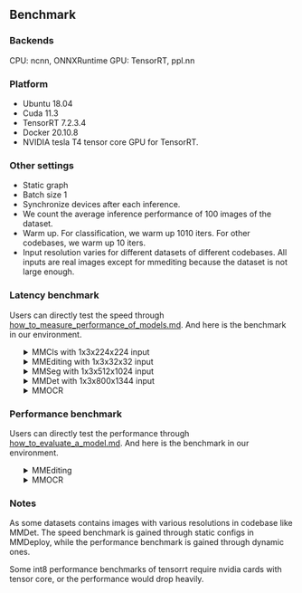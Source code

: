 ## Benchmark

### Backends
CPU: ncnn, ONNXRuntime
GPU: TensorRT, ppl.nn

### Platform
- Ubuntu 18.04
- Cuda 11.3
- TensorRT 7.2.3.4
- Docker 20.10.8
- NVIDIA tesla T4 tensor core GPU for TensorRT.

### Other settings
- Static graph
- Batch size 1
- Synchronize devices after each inference.
- We count the average inference performance of 100 images of the dataset.
- Warm up. For classification, we warm up 1010 iters. For other codebases, we warm up 10 iters.
- Input resolution varies for different datasets of different codebases. All inputs are real images except for mmediting because the dataset is not large enough.

### Latency benchmark
Users can directly test the speed through [how_to_measure_performance_of_models.md](docs/tutorials/how_to_measure_performance_of_models.md). And here is the benchmark in our environment.
<details>
<summary style="margin-left: 25px;">MMCls with 1x3x224x224 input</summary>
<div style="margin-left: 25px;">

<table class="tg">
<thead>
  <tr>
    <th class="tg-c3ow" colspan="2"></th>
    <th class="tg-c3ow" colspan="6"><span style="font-weight:400;font-style:normal">TensorRT</span></th>
    <th class="tg-0pky"></th>
  </tr>
</thead>
<tbody>
  <tr>
    <td class="tg-9wq8" rowspan="2">Model</td>
    <td class="tg-9wq8" rowspan="2">Input</td>
    <td class="tg-c3ow" colspan="2">fp32</td>
    <td class="tg-c3ow" colspan="2"><span style="font-weight:400;font-style:normal">fp16</span></td>
    <td class="tg-c3ow" colspan="2">in8</td>
    <td class="tg-lboi" rowspan="2">model config file</td>
  </tr>
  <tr>
    <td class="tg-c3ow">latency (ms)</td>
    <td class="tg-c3ow">FPS</td>
    <td class="tg-c3ow">latency (ms)</td>
    <td class="tg-c3ow">FPS</td>
    <td class="tg-c3ow">latency (ms)</td>
    <td class="tg-c3ow">FPS</td>
  </tr>
  <tr>
    <td class="tg-c3ow">ResNet</td>
    <td class="tg-c3ow">1x3x224x224</td>
    <td class="tg-c3ow">2.97</td>
    <td class="tg-c3ow"><span style="font-weight:400;font-style:normal">336.90</span></td>
    <td class="tg-c3ow">1.26</td>
    <td class="tg-c3ow">791.89</td>
    <td class="tg-c3ow">1.21</td>
    <td class="tg-c3ow">829.66</td>
    <td class="tg-0pky">$MMCLS_DIR/configs/resnet/resnet50_b32x8_imagenet.py</td>
  </tr>
  <tr>
    <td class="tg-c3ow">ResNeXt</td>
    <td class="tg-c3ow">1x3x224x224</td>
    <td class="tg-c3ow">4.31</td>
    <td class="tg-c3ow">231.93</td>
    <td class="tg-c3ow">1.42</td>
    <td class="tg-c3ow">703.42</td>
    <td class="tg-c3ow">1.37</td>
    <td class="tg-c3ow">727.42</td>
    <td class="tg-0pky">$MMCLS_DIR/configs/resnext/resnext50_32x4d_b32x8_imagenet.py</td>
  </tr>
  <tr>
    <td class="tg-c3ow">SE-ResNet</td>
    <td class="tg-c3ow">1x3x224x224</td>
    <td class="tg-c3ow">3.41</td>
    <td class="tg-c3ow">293.64</td>
    <td class="tg-c3ow">1.66</td>
    <td class="tg-c3ow">600.73</td>
    <td class="tg-c3ow">1.51</td>
    <td class="tg-c3ow">662.90</td>
    <td class="tg-0pky">$MMCLS_DIR/configs/seresnet/seresnet50_b32x8_imagenet.py</td>
  </tr>
  <tr>
    <td class="tg-c3ow">ShuffleNetV2</td>
    <td class="tg-c3ow">1x3x224x224</td>
    <td class="tg-c3ow">1.37</td>
    <td class="tg-c3ow">727.94</td>
    <td class="tg-c3ow">1.19</td>
    <td class="tg-c3ow">841.36</td>
    <td class="tg-c3ow">1.13</td>
    <td class="tg-c3ow">883.47</td>
    <td class="tg-0pky">$MMCLS_DIR/configs/shufflenet_v2/shufflenet_v2_1x_b64x16_linearlr_bn_nowd_imagenet.py</td>
  </tr>
</tbody>
</table>
</div>
</details>

<details>
<summary style="margin-left: 25px;">MMEditing with 1x3x32x32 input</summary>
<div style="margin-left: 25px;">
<table class="tg">
<thead>
  <tr>
    <th class="tg-c3ow" colspan="2"></th>
    <th class="tg-c3ow" colspan="6"><span style="font-weight:400;font-style:normal">TensorRT</span></th>
    <th class="tg-lboi"></th>
  </tr>
</thead>
<tbody>
  <tr>
    <td class="tg-9wq8" rowspan="2">Model</td>
    <td class="tg-nrix" rowspan="2">Input</td>
    <td class="tg-c3ow" colspan="2">fp32</td>
    <td class="tg-c3ow" colspan="2"><span style="font-weight:400;font-style:normal">fp16</span></td>
    <td class="tg-c3ow" colspan="2">in8</td>
    <td class="tg-lboi" rowspan="2"><span style="font-weight:400;font-style:normal">model config file</span></td>
  </tr>
  <tr>
    <td class="tg-c3ow">latency (ms)</td>
    <td class="tg-c3ow">FPS</td>
    <td class="tg-c3ow">latency (ms)</td>
    <td class="tg-c3ow">FPS</td>
    <td class="tg-c3ow">latency (ms)</td>
    <td class="tg-c3ow">FPS</td>
  </tr>
  <tr>
    <td class="tg-c3ow">ESRGAN</td>
    <td class="tg-baqh">1x3x32x32</td>
    <td class="tg-c3ow">12.64</td>
    <td class="tg-c3ow">79.14</td>
    <td class="tg-c3ow">12.42</td>
    <td class="tg-c3ow">80.50</td>
    <td class="tg-c3ow">12.45</td>
    <td class="tg-c3ow">80.35</td>
    <td class="tg-0pky">$MMEDIT_DIR/configs/restorers/esrgan/esrgan_psnr_x4c64b23g32_g1_1000k_div2k.py</td>
  </tr>
  <tr>
    <td class="tg-c3ow">SRCNN</td>
    <td class="tg-baqh">1x3x32x32</td>
    <td class="tg-c3ow">0.70</td>
    <td class="tg-c3ow">1436.47</td>
    <td class="tg-c3ow">0.35</td>
    <td class="tg-c3ow">2836.62</td>
    <td class="tg-c3ow">0.26</td>
    <td class="tg-c3ow">3850.45</td>
    <td class="tg-0pky">$MMEDIT_DIR/configs/restorers/srcnn/srcnn_x4k915_g1_1000k_div2k.py</td>
  </tr>
</tbody>
</table>
</div>
</details>

<details>
<summary style="margin-left: 25px;">MMSeg with 1x3x512x1024 input</summary>
<div style="margin-left: 25px;">
<table class="tg">
<thead>
  <tr>
    <th class="tg-c3ow" colspan="2"></th>
    <th class="tg-c3ow" colspan="6"><span style="font-weight:400;font-style:normal">TensorRT</span></th>
    <th class="tg-0pky"></th>
  </tr>
</thead>
<tbody>
  <tr>
    <td class="tg-9wq8" rowspan="2">Model</td>
    <td class="tg-9wq8" rowspan="2">Input</td>
    <td class="tg-c3ow" colspan="2">fp32</td>
    <td class="tg-c3ow" colspan="2"><span style="font-weight:400;font-style:normal">fp16</span></td>
    <td class="tg-c3ow" colspan="2">in8</td>
    <td class="tg-lboi" rowspan="2">model config file</td>
  </tr>
  <tr>
    <td class="tg-c3ow">latency (ms)</td>
    <td class="tg-c3ow">FPS</td>
    <td class="tg-c3ow">latency (ms)</td>
    <td class="tg-c3ow">FPS</td>
    <td class="tg-c3ow">latency (ms)</td>
    <td class="tg-c3ow">FPS</td>
  </tr>
  <tr>
    <td class="tg-c3ow">FCN</td>
    <td class="tg-c3ow">1x3x512x1024</td>
    <td class="tg-c3ow">128.42</td>
    <td class="tg-c3ow">7.79</td>
    <td class="tg-c3ow">23.97</td>
    <td class="tg-c3ow">41.72</td>
    <td class="tg-c3ow">18.13</td>
    <td class="tg-c3ow">55.15</td>
    <td class="tg-0pky">$MMSEG_DIR/configs/fcn/fcn_r50-d8_512x1024_40k_cityscapes.py</td>
  </tr>
  <tr>
    <td class="tg-c3ow">PSPNet</td>
    <td class="tg-c3ow">1x3x512x1024</td>
    <td class="tg-c3ow">119.77</td>
    <td class="tg-c3ow">8.35</td>
    <td class="tg-c3ow">24.10</td>
    <td class="tg-c3ow">41.49</td>
    <td class="tg-c3ow">16.33</td>
    <td class="tg-c3ow">61.23</td>
    <td class="tg-0pky">$MMSEG_DIR/configs/pspnet/pspnet_r50-d8_512x1024_80k_cityscapes.py</td>
  </tr>
  <tr>
    <td class="tg-c3ow">DeepLabV3</td>
    <td class="tg-c3ow">1x3x512x1024</td>
    <td class="tg-c3ow">226.75</td>
    <td class="tg-c3ow">4.41</td>
    <td class="tg-c3ow">31.80</td>
    <td class="tg-c3ow">31.45</td>
    <td class="tg-c3ow">19.85</td>
    <td class="tg-c3ow">50.38</td>
    <td class="tg-0pky">$MMSEG_DIR/configs/deeplabv3/deeplabv3_r50-d8_512x1024_80k_cityscapes.py</td>
  </tr>
  <tr>
    <td class="tg-c3ow">DeepLabV3+</td>
    <td class="tg-c3ow">1x3x512x1024</td>
    <td class="tg-c3ow">151.25</td>
    <td class="tg-c3ow">6.61</td>
    <td class="tg-c3ow">47.03</td>
    <td class="tg-c3ow">21.26</td>
    <td class="tg-c3ow">50.38</td>
    <td class="tg-c3ow">26.67</td>
    <td class="tg-0pky">$MMSEG_DIR/configs/deeplabv3plus/deeplabv3plus_r50-d8_512x1024_80k_cityscapes.py</td>
  </tr>
</tbody>
</table>
</div>
</details>

<details>
<summary style="margin-left: 25px;">MMDet with 1x3x800x1344 input</summary>
<div style="margin-left: 25px;">
<table class="tg">
<thead>
  <tr>
    <th class="tg-c3ow" colspan="2"></th>
    <th class="tg-c3ow" colspan="6"><span style="font-weight:400;font-style:normal">TensorRT</span></th>
    <th class="tg-0pky"></th>
  </tr>
</thead>
<tbody>
  <tr>
    <td class="tg-9wq8" rowspan="2">Model</td>
    <td class="tg-9wq8" rowspan="2">Input</td>
    <td class="tg-c3ow" colspan="2">fp32</td>
    <td class="tg-c3ow" colspan="2"><span style="font-weight:400;font-style:normal">fp16</span></td>
    <td class="tg-c3ow" colspan="2">in8</td>
    <td class="tg-lboi" rowspan="2">model config file</td>
  </tr>
  <tr>
    <td class="tg-c3ow">latency (ms)</td>
    <td class="tg-c3ow">FPS</td>
    <td class="tg-c3ow">latency (ms)</td>
    <td class="tg-c3ow">FPS</td>
    <td class="tg-c3ow">latency (ms)</td>
    <td class="tg-c3ow">FPS</td>
  </tr>
  <tr>
    <td class="tg-baqh">YOLOv3</td>
    <td class="tg-baqh">1x3x800x1344</td>
    <td class="tg-baqh">94.08</td>
    <td class="tg-baqh">10.63</td>
    <td class="tg-baqh">24.90</td>
    <td class="tg-baqh">40.17</td>
    <td class="tg-baqh">24.87</td>
    <td class="tg-baqh">40.21</td>
    <td class="tg-0lax">$MMDET_DIR/configs/yolo/yolov3_d53_320_273e_coco.py</td>
  </tr>
  <tr>
    <td class="tg-baqh">SSD-Lite</td>
    <td class="tg-baqh">1x3x800x1344</td>
    <td class="tg-baqh">14.91</td>
    <td class="tg-baqh">67.06</td>
    <td class="tg-baqh">8.92</td>
    <td class="tg-baqh">112.13</td>
    <td class="tg-baqh">8.65</td>
    <td class="tg-baqh">115.63</td>
    <td class="tg-0lax">$MMDET_DIR/configs/ssd/ssdlite_mobilenetv2_scratch_600e_coco.py</td>
  </tr>
  <tr>
    <td class="tg-c3ow">RetinaNet</td>
    <td class="tg-c3ow">1x3x800x1344</td>
    <td class="tg-c3ow">97.09</td>
    <td class="tg-c3ow">10.30</td>
    <td class="tg-c3ow">25.79</td>
    <td class="tg-c3ow">38.78</td>
    <td class="tg-c3ow">16.88</td>
    <td class="tg-c3ow">59.23</td>
    <td class="tg-0pky">$MMDET_DIR/configs/retinanet/retinanet_r50_fpn_1x_coco.py</td>
  </tr>
  <tr>
    <td class="tg-c3ow">FCOS</td>
    <td class="tg-c3ow">1x3x800x1344</td>
    <td class="tg-c3ow">84.06</td>
    <td class="tg-c3ow">11.90</td>
    <td class="tg-c3ow">23.15</td>
    <td class="tg-c3ow">43.20</td>
    <td class="tg-c3ow">17.68</td>
    <td class="tg-c3ow">56.57</td>
    <td class="tg-0pky">$MMDET_DIR/configs/fcos/fcos_r50_caffe_fpn_gn-head_1x_coco.py</td>
  </tr>
  <tr>
    <td class="tg-c3ow">FSAF</td>
    <td class="tg-c3ow">1x3x800x1344</td>
    <td class="tg-c3ow">82.96</td>
    <td class="tg-c3ow">12.05</td>
    <td class="tg-c3ow">21.02</td>
    <td class="tg-c3ow">47.58</td>
    <td class="tg-c3ow">13.50</td>
    <td class="tg-c3ow">74.08</td>
    <td class="tg-0pky">$MMDET_DIR/configs/fsaf/fsaf_r50_fpn_1x_coco.py</td>
  </tr>
  <tr>
    <td class="tg-c3ow">Faster-RCNN</td>
    <td class="tg-c3ow">1x3x800x1344</td>
    <td class="tg-c3ow">88.08</td>
    <td class="tg-c3ow">11.35</td>
    <td class="tg-c3ow">26.52</td>
    <td class="tg-c3ow">37.70</td>
    <td class="tg-c3ow">19.14</td>
    <td class="tg-c3ow">52.23</td>
    <td class="tg-0pky">$MMDET_DIR/configs/faster_rcnn/faster_rcnn_r50_fpn_1x_coco.py</td>
  </tr>
  <tr>
    <td class="tg-baqh">Mask-RCNN</td>
    <td class="tg-baqh">1x3x800x1344</td>
    <td class="tg-baqh">320.86 </td>
    <td class="tg-baqh">3.12</td>
    <td class="tg-baqh">241.32</td>
    <td class="tg-baqh">4.14</td>
    <td class="tg-baqh">-</td>
    <td class="tg-baqh">-</td>
    <td class="tg-0lax">$MMDET_DIR/configs/mask_rcnn/mask_rcnn_r50_fpn_1x_coco.py</td>
  </tr>
</tbody>
</table>
</div>
</details>

<details>
<summary style="margin-left: 25px;">MMOCR</summary>
<div style="margin-left: 25px;">
<table class="tg">
<thead>
  <tr>
    <th class="tg-c3ow" colspan="2"></th>
    <th class="tg-c3ow" colspan="6"><span style="font-weight:400;font-style:normal">TensorRT</span></th>
    <th class="tg-0pky"></th>
  </tr>
</thead>
<tbody>
  <tr>
    <td class="tg-9wq8" rowspan="2">Model</td>
    <td class="tg-9wq8" rowspan="2">Input</td>
    <td class="tg-c3ow" colspan="2">fp32</td>
    <td class="tg-c3ow" colspan="2"><span style="font-weight:400;font-style:normal">fp16</span></td>
    <td class="tg-c3ow" colspan="2">in8</td>
    <td class="tg-lboi" rowspan="2">model config file</td>
  </tr>
  <tr>
    <td class="tg-c3ow">latency (ms)</td>
    <td class="tg-c3ow">FPS</td>
    <td class="tg-c3ow">latency (ms)</td>
    <td class="tg-c3ow">FPS</td>
    <td class="tg-c3ow">latency (ms)</td>
    <td class="tg-c3ow">FPS</td>
  </tr>
  <tr>
    <td class="tg-baqh">DBNet</td>
    <td class="tg-baqh">1x3x640x640</td>
    <td class="tg-baqh">10.70</td>
    <td class="tg-baqh">93.43</td>
    <td class="tg-baqh">5.62</td>
    <td class="tg-baqh">177.78</td>
    <td class="tg-baqh">5.00</td>
    <td class="tg-baqh">199.85</td>
    <td class="tg-0lax">$MMOCR_DIR/configs/textdet/dbnet/dbnet_r18_fpnc_1200e_icdar2015.py</td>
  </tr>
  <tr>
    <td class="tg-baqh">CRNN</td>
    <td class="tg-baqh">1x1x32x32</td>
    <td class="tg-baqh">1.93 </td>
    <td class="tg-baqh">518.28</td>
    <td class="tg-baqh">1.40</td>
    <td class="tg-baqh">713.88</td>
    <td class="tg-baqh">1.36</td>
    <td class="tg-baqh">736.79</td>
    <td class="tg-0lax">$MMOCR_DIR/configs/textrecog/crnn/crnn_academic_dataset.py</td>
  </tr>
</tbody>
</table>
</div>
</details>

### Performance benchmark

Users can directly test the performance through [how_to_evaluate_a_model.md](docs/tutorials/how_to_evaluate_a_model.md). And here is the benchmark in our environment.

<details>
<summary style="margin-left: 25px;">MMEditing</summary>
<div style="margin-left: 25px;">
<table class="tg">
<thead>
  <tr>
    <th class="tg-c3ow" colspan="3">MMEditing</th>
    <th class="tg-0lax">PyTorch</th>
    <th class="tg-0pky">ONNX Runtime</th>
    <th class="tg-c3ow" colspan="3"><span style="font-weight:400;font-style:normal">TensorRT</span></th>
    <th class="tg-c3ow">PPLNN</th>
    <th class="tg-0pky"></th>
  </tr>
</thead>
<tbody>
  <tr>
    <td class="tg-9wq8">Model</td>
    <td class="tg-9wq8">Task</td>
    <td class="tg-0pky">Metrics(Set5)</td>
    <td class="tg-baqh">fp32</td>
    <td class="tg-c3ow">fp32</td>
    <td class="tg-c3ow">fp32</td>
    <td class="tg-c3ow"><span style="font-weight:400;font-style:normal">fp16</span></td>
    <td class="tg-c3ow">int8</td>
    <td class="tg-c3ow">fp16</td>
    <td class="tg-lboi">model config file</td>
  </tr>
  <tr>
    <td class="tg-9wq8" rowspan="2">SRCNN</td>
    <td class="tg-9wq8" rowspan="2">Super Resolution</td>
    <td class="tg-0pky">PSNR</td>
    <td class="tg-0lax">28.4316</td>
    <td class="tg-c3ow">28.4323</td>
    <td class="tg-c3ow">28.4323</td>
    <td class="tg-c3ow">28.4286</td>
    <td class="tg-c3ow">28.1995</td>
    <td class="tg-c3ow">28.4311</td>
    <td class="tg-lboi" rowspan="2">$MMEDIT_DIR/configs/restorers/srcnn/srcnn_x4k915_g1_1000k_div2k.py</td>
  </tr>
  <tr>
    <td class="tg-0pky">SSIM</td>
    <td class="tg-0lax">0.8099</td>
    <td class="tg-c3ow">0.8097</td>
    <td class="tg-c3ow">0.8097</td>
    <td class="tg-c3ow">0.8096</td>
    <td class="tg-c3ow">0.7934</td>
    <td class="tg-c3ow">0.8096</td>
  </tr>
  <tr>
    <td class="tg-9wq8" rowspan="2">ESRGAN</td>
    <td class="tg-9wq8" rowspan="2">Super Resolution</td>
    <td class="tg-0pky">PSNR</td>
    <td class="tg-0lax">28.2700</td>
    <td class="tg-c3ow">28.2592</td>
    <td class="tg-c3ow">28.2592</td>
    <td class="tg-c3ow"> - </td>
    <td class="tg-c3ow"> - </td>
    <td class="tg-c3ow">28.2624</td>
    <td class="tg-lboi" rowspan="2">$MMEDIT_DIR/configs/restorers/esrgan/esrgan_x4c64b23g32_g1_400k_div2k.py</td>
  </tr>
  <tr>
    <td class="tg-0pky">SSIM</td>
    <td class="tg-0lax">0.7778</td>
    <td class="tg-c3ow">0.7764</td>
    <td class="tg-c3ow">0.7774</td>
    <td class="tg-c3ow"> - </td>
    <td class="tg-c3ow"> - </td>
    <td class="tg-c3ow">0.7765</td>
  </tr>
  <tr>
    <td class="tg-9wq8" rowspan="2">ESRGAN-PSNR</td>
    <td class="tg-9wq8" rowspan="2">Super Resolution</td>
    <td class="tg-0pky">PSNR</td>
    <td class="tg-0lax">30.6428</td>
    <td class="tg-c3ow">30.6444</td>
    <td class="tg-c3ow">30.6430</td>
    <td class="tg-c3ow"> - </td>
    <td class="tg-c3ow"> - </td>
    <td class="tg-c3ow">27.0426</td>
    <td class="tg-lboi" rowspan="2">$MMEDIT_DIR/configs/restorers/esrgan/esrgan_psnr_x4c64b23g32_g1_1000k_div2k.py</td>
  </tr>
  <tr>
    <td class="tg-0pky">SSIM</td>
    <td class="tg-0lax">0.8559</td>
    <td class="tg-c3ow">0.8558</td>
    <td class="tg-c3ow">0.8558</td>
    <td class="tg-c3ow"> - </td>
    <td class="tg-c3ow"> - </td>
    <td class="tg-c3ow">0.8557</td>
  </tr>
    <tr>
    <td class="tg-9wq8" rowspan="2">SRGAN</td>
    <td class="tg-9wq8" rowspan="2">Super Resolution</td>
    <td class="tg-0pky">PSNR</td>
    <td class="tg-0lax">27.9499</td>
    <td class="tg-c3ow">27.9408</td>
    <td class="tg-c3ow">27.9408</td>
    <td class="tg-c3ow"> - </td>
    <td class="tg-c3ow"> - </td>
    <td class="tg-c3ow">27.9388</td>
    <td class="tg-lboi" rowspan="2">$MMEDIT_DIR/configs/restorers/srresnet_srgan/srgan_x4c64b16_g1_1000k_div2k.pyy</td>
  </tr>
  <tr>
    <td class="tg-0pky">SSIM</td>
    <td class="tg-0lax">0.7846</td>
    <td class="tg-c3ow">0.7839</td>
    <td class="tg-c3ow">0.7839</td>
    <td class="tg-c3ow"> - </td>
    <td class="tg-c3ow"> - </td>
    <td class="tg-c3ow">0.7839</td>
  </tr>
    </tr>
    <tr>
    <td class="tg-9wq8" rowspan="2">SRResNet</td>
    <td class="tg-9wq8" rowspan="2">Super Resolution</td>
    <td class="tg-0pky">PSNR</td>
    <td class="tg-0lax">30.2252</td>
    <td class="tg-c3ow">30.2300</td>
    <td class="tg-c3ow">30.2300</td>
    <td class="tg-c3ow"> - </td>
    <td class="tg-c3ow"> - </td>
    <td class="tg-c3ow">30.2294</td>
    <td class="tg-lboi" rowspan="2">$MMEDIT_DIR/configs/restorers/srresnet_srgan/msrresnet_x4c64b16_g1_1000k_div2k.py</td>
  </tr>
  <tr>
    <td class="tg-0pky">SSIM</td>
    <td class="tg-0lax">0.8491</td>
    <td class="tg-c3ow">0.8488</td>
    <td class="tg-c3ow">0.8488</td>
    <td class="tg-c3ow"> - </td>
    <td class="tg-c3ow"> - </td>
    <td class="tg-c3ow">0.8488</td>
  </tr>
    </tr>
    </tr>
    <tr>
    <td class="tg-9wq8" rowspan="2">Real-ESRNet</td>
    <td class="tg-9wq8" rowspan="2">Super Resolution</td>
    <td class="tg-0pky">PSNR</td>
    <td class="tg-0lax">28.0297</td>
    <td class="tg-c3ow">27.7016</td>
    <td class="tg-c3ow">27.7016</td>
    <td class="tg-c3ow"> - </td>
    <td class="tg-c3ow"> - </td>
    <td class="tg-c3ow">27.7049</td>
    <td class="tg-lboi" rowspan="2">$MMEDIT_DIR/configs/restorers/real_esrgan/realesrnet_c64b23g32_12x4_lr2e-4_1000k_df2k_ost.py</td>
  </tr>
  <tr>
    <td class="tg-0pky">SSIM</td>
    <td class="tg-0lax">0.8236</td>
    <td class="tg-c3ow">0.8122</td>
    <td class="tg-c3ow">0.8122</td>
    <td class="tg-c3ow"> - </td>
    <td class="tg-c3ow"> - </td>
    <td class="tg-c3ow">0.8123</td>
  </tr>
  </tr>
    </tr>
    </tr>
    <tr>
    <td class="tg-9wq8" rowspan="2">EDSR</td>
    <td class="tg-9wq8" rowspan="2">Super Resolution</td>
    <td class="tg-0pky">PSNR</td>
    <td class="tg-0lax">30.2223</td>
    <td class="tg-c3ow">30.2214</td>
    <td class="tg-c3ow">30.2214</td>
    <td class="tg-c3ow">30.2211</td>
    <td class="tg-c3ow">30.1383</td>
    <td class="tg-c3ow">-</td>
    <td class="tg-lboi" rowspan="2">$MMEDIT_DIR/configs/restorers/edsr/edsr_x4c64b16_g1_300k_div2k.py</td>
  </tr>
  <tr>
    <td class="tg-0pky">SSIM</td>
    <td class="tg-0lax">0.8500</td>
    <td class="tg-c3ow">0.8497</td>
    <td class="tg-c3ow">0.8497</td>
    <td class="tg-c3ow">0.8497</td>
    <td class="tg-c3ow">0.8469</td>
    <td class="tg-c3ow"> - </td>
  </tr>
</tbody>
</table>
</div>
</details>

<details>
<summary style="margin-left: 25px;">MMOCR</summary>
<div style="margin-left: 25px;">
<table class="tg">
<thead>
  <tr>
    <th class="tg-baqh" colspan="3">MMOCR</th>
    <th class="tg-baqh">Pytorch</th>
    <th class="tg-baqh">ONNXRuntime</th>
    <th class="tg-baqh" colspan="3"><span style="font-weight:400;font-style:normal">TensorRT</span></th>
    <th class="tg-baqh">PPLNN</th>
    <th class="tg-0lax">OpenVINO</th>
    <th class="tg-0lax"></th>
  </tr>
</thead>
<tbody>
  <tr>
    <td class="tg-baqh">Model</td>
    <td class="tg-baqh">Task</td>
    <td class="tg-baqh">Metrics</td>
    <td class="tg-baqh">fp32</td>
    <td class="tg-baqh">fp32</td>
    <td class="tg-baqh">fp32</td>
    <td class="tg-baqh"><span style="font-weight:400;font-style:normal">fp16</span></td>
    <td class="tg-baqh">int8</td>
    <td class="tg-baqh">fp16</td>
    <td class="tg-baqh">fp32</td>
    <td class="tg-0lax">model config file</td>
  </tr>
  <tr>
    <td class="tg-nrix" rowspan="3">DBNet</td>
    <td class="tg-nrix" rowspan="3">TextDetection</td>
    <td class="tg-baqh">recall</td>
    <td class="tg-baqh">0.7310</td>
    <td class="tg-baqh">0.7304</td>
    <td class="tg-baqh">0.7198</td>
    <td class="tg-baqh">0.7179</td>
    <td class="tg-baqh">0.7111</td>
    <td class="tg-baqh">0.7304</td>
    <td class="tg-0lax">0.7309</td>
    <td class="tg-cly1" rowspan="3">$MMOCR_DIR/configs/textdet/dbnet/dbnet_r18_fpnc_1200e_icdar2015.py</td>
  </tr>
  <tr>
    <td class="tg-baqh">precision</td>
    <td class="tg-baqh">0.8714</td>
    <td class="tg-baqh">0.8718</td>
    <td class="tg-baqh">0.8677</td>
    <td class="tg-baqh">0.8674</td>
    <td class="tg-baqh">0.8688</td>
    <td class="tg-baqh">0.8718</td>
    <td class="tg-0lax">0.8714</td>
  </tr>
  <tr>
    <td class="tg-baqh">hmean</td>
    <td class="tg-baqh">0.7950</td>
    <td class="tg-baqh">0.7949</td>
    <td class="tg-baqh">0.7868</td>
    <td class="tg-baqh">0.7856</td>
    <td class="tg-baqh">0.7821</td>
    <td class="tg-baqh">0.7949</td>
    <td class="tg-0lax">0.7950</td>
  </tr>
  <tr>
    <td class="tg-baqh">CRNN</td>
    <td class="tg-baqh">TextRecognition</td>
    <td class="tg-baqh">acc</td>
    <td class="tg-baqh">0.8067</td>
    <td class="tg-baqh">0.8067</td>
    <td class="tg-baqh">0.8067</td>
    <td class="tg-baqh">0.8063</td>
    <td class="tg-baqh">0.8067</td>
    <td class="tg-baqh">-</td>
    <td class="tg-0lax">-</td>
    <td class="tg-0lax">$MMOCR_DIR/configs/textrecog/crnn/crnn_academic_dataset.py</td>
  </tr>
  <tr>
    <td class="tg-baqh">SAR</td>
    <td class="tg-baqh">TextRecognition</td>
    <td class="tg-baqh">acc</td>
    <td class="tg-baqh">0.9517</td>
    <td class="tg-baqh">0.9287</td>
    <td class="tg-baqh">-</td>
    <td class="tg-baqh">-</td>
    <td class="tg-baqh">-</td>
    <td class="tg-baqh">-</td>
    <td class="tg-0lax">-</td>
    <td class="tg-0lax">$MMOCR_DIR/configs/textrecog/sar/sar_r31_parallel_decoder_academic.py</td>
  </tr>
</tbody>
</table>
</div>
</details>

### Notes
As some datasets contains images with various resolutions in codebase like MMDet. The speed benchmark is gained through static configs in MMDeploy, while the performance benchmark is gained through dynamic ones.

Some int8 performance benchmarks of tensorrt require nvidia cards with tensor core, or the performance would drop heavily.

